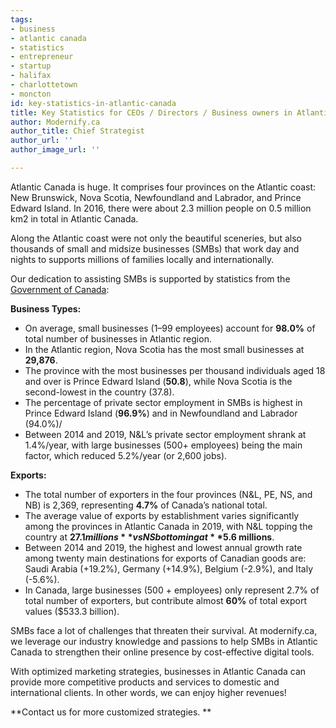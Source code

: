```yaml
---
tags:
- business
- atlantic canada
- statistics
- entrepreneur
- startup
- halifax
- charlottetown
- moncton
id: key-statistics-in-atlantic-canada
title: Key Statistics for CEOs / Directors / Business owners in Atlantic Canada (2021)
author: Modernify.ca
author_title: Chief Strategist
author_url: ''
author_image_url: ''

---
```

Atlantic Canada is huge. It comprises four provinces on the Atlantic coast: New Brunswick, Nova Scotia, Newfoundland and Labrador, and Prince Edward Island. In 2016, there were about 2.3 million people on 0.5 million km2 in total in Atlantic Canada.

Along the Atlantic coast were not only the beautiful sceneries, but also thousands of small and midsize businesses (SMBs) that work day and nights to supports millions of families locally and internationally.

Our dedication to assisting SMBs is supported by statistics from the [Government of Canada](https://www.ic.gc.ca/eic/site/061.nsf/eng/h_03126.html):

**Business Types:**

* On average, small businesses (1–99 employees) account for **98.0%** of total number of businesses in Atlantic region.
* In the Atlantic region, Nova Scotia has the most small businesses at **29,876**.
* The province with the most businesses per thousand individuals aged 18 and over is Prince Edward Island (**50.8**), while Nova Scotia is the second-lowest in the country (37.8).
* The percentage of private sector employment in SMBs is highest in Prince Edward Island (**96.9%**) and in Newfoundland and Labrador (94.0%)/
* Between 2014 and 2019, N&L’s private sector employment shrank at 1.4%/year, with large businesses (500+ employees) being the main factor, which reduced 5.2%/year (or 2,600 jobs).

**Exports:**

* The total number of exporters in the four provinces (N&L, PE, NS, and NB) is 2,369, representing **4.7%** of Canada’s national total.
* The average value of exports by establishment varies significantly among the provinces in Atlantic Canada in 2019, with N&L topping the country at **$27.1 millions** vs NS bottoming at **$5.6 millions**.
* Between 2014 and 2019, the highest and lowest annual growth rate among twenty main destinations for exports of Canadian goods are: Saudi Arabia (+19.2%), Germany (+14.9%), Belgium (-2.9%), and Italy (-5.6%).
* In Canada, large businesses (500 + employees) only represent 2.7% of total number of exporters, but contribute almost **60%** of total export values ($533.3 billion).

SMBs face a lot of challenges that threaten their survival. At modernify.ca, we leverage our industry knowledge and passions to help SMBs in Atlantic Canada to strengthen their online presence by cost-effective digital tools.  

With optimized marketing strategies, businesses in Atlantic Canada can provide more competitive products and services to domestic and international clients. In other words, we can enjoy higher revenues!

**Contact us for more customized strategies. **